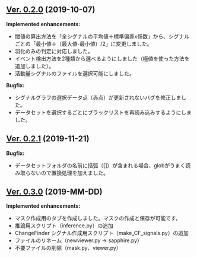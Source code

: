 ## [Ver. 0.2.0](https://github.com/kanglab/DiamondsOnDash/tree/release/0.2.0) (2019-10-07)

**Implemented enhancements:**
- 閾値の算出方法を「全シグナルの平均値＋標準偏差x係数」から、シグナルごとの「最小値＋（最大値-最小値）/2」に変更しました。
- 羽化のみの判定に対応しました。
- イベント検出方法を2種類から選べるようにしました（極値を使った方法を追加しました）。
- 活動量シグナルのファイルを選択可能にしました。

**Bugfix:**
- シグナルグラフの選択データ点（赤点）が更新されないバグを修正しました。
- データセットを選択するごとにブラックリストを再読み込みするようにしました。


## [Ver. 0.2.1](https://github.com/kanglab/DiamondsOnDash/tree/release/0.2.1) (2019-11-21)

**Bugfix:**
- データセットフォルダの名前に括弧（[]）が含まれる場合、globがうまく読み取らないので置換処理を加えました。


## [Ver. 0.3.0](https://github.com/kanglab/DiamondsOnDash/tree/release/0.3.0) (2019-MM-DD)

**Implemented enhancements:**
- マスク作成用のタブを作成しました。マスクの作成と保存が可能です。
- 推論用スクリプト（inference.py）の追加
- ChangeFinder シグナル作成用スクリプト（make_CF_signals.py）の追加
- ファイルのリネーム（newviewer.py -> sapphire.py）
- 不要ファイルの削除（mask.py、viewer.py）
